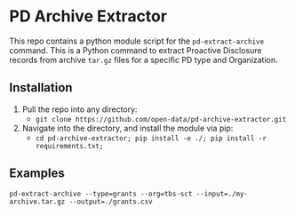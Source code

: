 # PD Archive Extractor

This repo contains a python module script for the `pd-extract-archive` command. This is a Python command to extract Proactive Disclosure records from archive `tar.gz` files for a specific PD type and Organization.


## Installation

1. Pull the repo into any directory:
    - `git clone https://github.com/open-data/pd-archive-extractor.git`
1. Navigate into the directory, and install the module via pip:
    - `cd pd-archive-extractor; pip install -e ./; pip install -r requirements.txt;`

## Examples

```
pd-extract-archive --type=grants --org=tbs-sct --input=./my-archive.tar.gz --output=./grants.csv
```